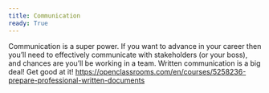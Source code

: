 ```yaml
---
title: Communication
ready: True
---
```



Communication is a super power. If you want to advance in your career then you’ll need to effectively communicate with stakeholders (or your boss), and chances are you’ll be working in a team. Written communication is a big deal! Get good at it!
https://openclassrooms.com/en/courses/5258236-prepare-professional-written-documents 
